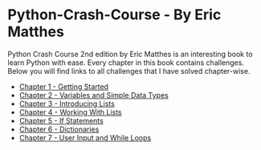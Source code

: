 
# Python-Crash-Course - By Eric Matthes
Python Crash Course 2nd edition by Eric Matthes is an interesting book to learn Python with ease.
Every chapter in this book contains challenges. Below you will find links to all challenges that I have solved chapter-wise.

 - [Chapter 1 - Getting Started](https://github.com/karan-cheema/Python-Crash-Course/blob/main/Chapter%201.md)
 - [Chapter 2 - Variables and Simple Data Types](https://github.com/karan-cheema/Python-Crash-Course/blob/main/Chapter%202.md)
 - [Chapter 3 - Introducing Lists](https://github.com/karan-cheema/Python-Crash-Course/blob/main/Chapter%203.md)
 - [Chapter 4 - Working With Lists](https://github.com/karan-cheema/Python-Crash-Course/blob/main/Chapter%204.md)
 - [Chapter 5 - If Statements](https://github.com/karan-cheema/Python-Crash-Course/blob/main/Chapter%205.md)
 - [Chapter 6 - Dictionaries](https://github.com/karan-cheema/Python-Crash-Course/blob/main/Chapter%206.md)
 - [Chapter 7 - User Input and While Loops](https://github.com/karan-cheema/Python-Crash-Course/blob/main/Chapter%207.md)
